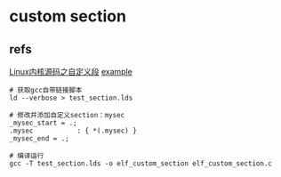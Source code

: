 # custom section

## refs

[Linux内核源码之自定义段](https://mp.weixin.qq.com/s/UzJtasEJ6gE8FJSpBxFawQ)
[example](https://github.com/javonhe/skill_of_c/blob/main/test_section.lds)

```shell
# 获取gcc自带链接脚本
ld --verbose > test_section.lds

# 修改并添加自定义section：mysec
_mysec_start = .;
.mysec           : { *(.mysec) }
_mysec_end = .;

# 编译运行
gcc -T test_section.lds -o elf_custom_section elf_custom_section.c

```

